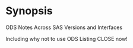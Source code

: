 # Synopsis
ODS Notes Across SAS Versions and Interfaces

Including why not to use ODS Listing CLOSE now!
